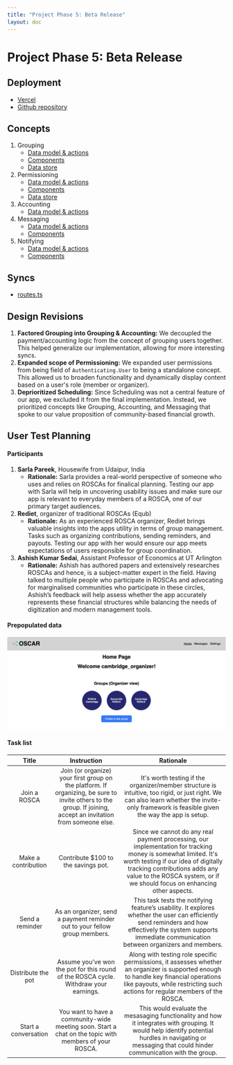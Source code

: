 ```yaml
---
title: "Project Phase 5: Beta Release"
layout: doc
---
```


# Project Phase 5: Beta Release

## Deployment

- [Vercel](https://oscar-kappa.vercel.app/)
- [Github repository](https://github.com/angelwhipple/oscar)

## Concepts

1. Grouping
   - [Data model & actions](https://github.com/angelwhipple/oscar/blob/main/server/concepts/grouping.ts)
   - [Components](https://github.com/angelwhipple/oscar/tree/main/client/components/Grouping)
   - [Data store](https://github.com/angelwhipple/oscar/blob/main/client/stores/group.ts)
2. Permissioning
   - [Data model & actions](https://github.com/angelwhipple/oscar/blob/main/server/concepts/permissioning.ts)
   - [Components](https://github.com/angelwhipple/oscar/tree/main/client/components/Permission)
   - [Data store](https://github.com/angelwhipple/oscar/blob/main/client/stores/user.ts)
3. Accounting
   - [Data model & actions](https://github.com/angelwhipple/oscar/blob/main/server/concepts/accounting.ts)
4. Messaging
   - [Data model & actions](https://github.com/angelwhipple/oscar/blob/main/server/concepts/messaging.ts)
   - [Components](https://github.com/angelwhipple/oscar/tree/main/client/components/Messaging)
5. Notifying
   - [Data model & actions](https://github.com/angelwhipple/oscar/blob/main/server/concepts/notifying.ts)
   - [Components](https://github.com/angelwhipple/oscar/tree/main/client/components/Notifying)

## Syncs

- [routes.ts](https://github.com/angelwhipple/oscar/blob/main/server/routes.ts)

## Design Revisions

1. **Factored Grouping into Grouping & Accounting:** We decoupled the payment/accounting logic from the concept of grouping users together. This helped generalize our implementation, allowing for more interesting syncs.
2. **Expanded scope of Permissioning:** We expanded user permissions from being field of `Authenticating.User` to being a standalone concept. This allowed us to broaden functionality and dynamically display content based on a user's role (member or organizer).
3. **Deprioritized Scheduling:** Since Scheduling was not a central feature of our app, we excluded it from the final implementation. Instead, we prioritized concepts like Grouping, Accounting, and Messaging that spoke to our value proposition of community-based financial growth.

## User Test Planning

#### Participants

1. **Sarla Pareek**, Housewife from Udaipur, India
   - **Rationale:** Sarla provides a real-world perspective of someone who uses and relies on ROSCAs for finalical planning. Testing our app with Sarla will help in uncovering usability issues and make sure our app is relevant to everyday members of a ROSCA, one of our primary target audiences.
2. **Rediet**, organizer of traditional ROSCAs (Equb)
   - **Rationale:** As an experienced ROSCA organizer, Rediet brings valuable insights into the apps utility in terms of group management. Tasks such as organizing contributions, sending reminders, and payouts. Testing our app with her would ensure our app meets expectations of users responsible for group coordination.
3. **Ashish Kumar Sedai**, Assistant Professor of Economics at UT Arlington
   - **Rationale:** Ashish has authored papers and extensively researches ROSCAs and hence, is a subject-matter expert in the field. Having talked to multiple people who participate in ROSCAs and advocating for marginalised communities who participate in these circles, Ashish’s feedback will help assess whether the app accurately represents these financial structures while balancing the needs of digitization and modern management tools.

#### Prepopulated data

<!-- ![OSCAR](../images/assignments/rosca.png) -->

![OSCAR](../assignments/assignment_2_docs/rosca.png)

#### Task list

|        Title         |                                                                          Instruction                                                                           |                                                                                                                              Rationale                                                                                                                              |
| :------------------: | :------------------------------------------------------------------------------------------------------------------------------------------------------------: | :-----------------------------------------------------------------------------------------------------------------------------------------------------------------------------------------------------------------------------------------------------------------: |
|     Join a ROSCA     | Join (or organize) your first group on the platform. If organizing, be sure to invite others to the group. If joining, accept an invitation from someone else. |                                    It's worth testing if the organizer/member structure is intuitive, too rigid, or just right. We can also learn whether the invite-only framework is feasible given the way the app is setup.                                     |
| Make a contribution  |                                                              Contribute $100 to the savings pot.                                                               | Since we cannot do any real payment processing, our implementation for tracking money is somewhat limited. It's worth testing if our idea of digitally tracking contributions adds any value to the ROSCA system, or if we should focus on enhancing other aspects. |
|   Send a reminder    |                                           As an organizer, send a payment reminder out to your fellow group members.                                           |                           This task tests the notifying feature’s usability. It explores whether the user can efficiently send reminders and how effectively the system supports immediate communication between organizers and members.                            |
|  Distribute the pot  |                                      Assume you've won the pot for this round of the ROSCA cycle. Withdraw your earnings.                                      |                        Along with testing role specific permsissions, it assesses whether an organizer is supported enough to handle key financial operations like payouts, while restricting such actions for regular members of the ROSCA.                        |
| Start a conversation |                             You want to have a community-wide meeting soon. Start a chat on the topic with members of your ROSCA.                              |                              This would evaluate the mesasaging functionality and how it integrates with grouping. It would help identify potential hurdles in navigating or messaging that could hinder communication with the group.                              |
